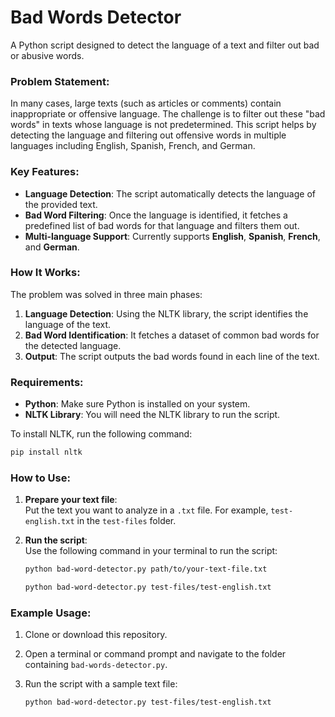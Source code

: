 # Bad Words Detector

A Python script designed to detect the language of a text and filter out bad or abusive words.

### Problem Statement:
In many cases, large texts (such as articles or comments) contain inappropriate or offensive language. The challenge is to filter out these "bad words" in texts whose language is not predetermined. This script helps by detecting the language and filtering out offensive words in multiple languages including English, Spanish, French, and German.

### Key Features:
- **Language Detection**: The script automatically detects the language of the provided text.
- **Bad Word Filtering**: Once the language is identified, it fetches a predefined list of bad words for that language and filters them out.
- **Multi-language Support**: Currently supports **English**, **Spanish**, **French**, and **German**.

### How It Works:
The problem was solved in three main phases:
1. **Language Detection**: Using the NLTK library, the script identifies the language of the text.
2. **Bad Word Identification**: It fetches a dataset of common bad words for the detected language.
3. **Output**: The script outputs the bad words found in each line of the text.

### Requirements:
- **Python**: Make sure Python is installed on your system.
- **NLTK Library**: You will need the NLTK library to run the script.

To install NLTK, run the following command:

```bash
pip install nltk
```
### How to Use:

1. **Prepare your text file**:  
   Put the text you want to analyze in a `.txt` file. For example, `test-english.txt` in the `test-files` folder.

2. **Run the script**:  
   Use the following command in your terminal to run the script:

   ```bash
   python bad-word-detector.py path/to/your-text-file.txt
   ```
   ```bash
   python bad-word-detector.py test-files/test-english.txt
   ```

### Example Usage:

1. Clone or download this repository.
2. Open a terminal or command prompt and navigate to the folder containing `bad-words-detector.py`.
3. Run the script with a sample text file:

   ```bash
   python bad-word-detector.py test-files/test-english.txt
